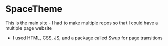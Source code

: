 # SpaceTheme
This is the main site - I had to make multiple repos so that I could have a multiple page website

- I used HTML, CSS, JS, and a package called Swup for page transitions
